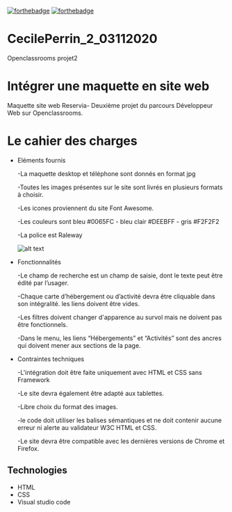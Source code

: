 [![forthebadge](httpsforthebadge.comimagesbadgesuses-html.svg)](httpsforthebadge.com)
[![forthebadge](httpsforthebadge.comimagesbadgesuses-css.svg)](httpsforthebadge.com)

# CecilePerrin_2_03112020

Openclassrooms projet2

# Intégrer une maquette en site web
Maquette site web Reservia- Deuxième projet du parcours Développeur Web sur Openclassrooms.


# Le cahier des charges
   
  - Eléments fournis 
  
     -La maquette desktop et téléphone sont donnés en format jpg

     -Toutes les images présentes sur le site sont livrés en plusieurs formats à choisir.

     -Les icones proviennent du site Font Awesome.

     -Les couleurs sont  bleu #0065FC - bleu clair #DEEBFF - gris #F2F2F2

     -La police est Raleway
     
     
     
     ![alt text](httpsuser.oc-static.comupload202008241598262857804_Maquette%20reservia-min.png)

  - Fonctionnalités
  
     -Le champ de recherche est un champ de saisie, dont le texte peut être édité par l’usager. 
     
     -Chaque carte d’hébergement ou d’activité devra être cliquable dans son intégralité. les liens doivent être vides.
     
     -Les filtres doivent changer d'apparence au survol mais ne doivent pas être fonctionnels.
     
     -Dans le menu, les liens “Hébergements” et “Activités” sont des ancres qui doivent mener aux sections de la page.

  - Contraintes techniques
  
     -L'intégration doit être faite uniquement avec HTML et CSS sans Framework
     
     -Le site devra également être adapté aux tablettes.
     
     -Libre choix du format des images.
     
     -le code doit utiliser les balises sémantiques et ne doit contenir aucune erreur ni alerte au validateur W3C HTML et CSS.
     
     -Le site devra être compatible avec les dernières versions de Chrome et Firefox.

  

## Technologies
- HTML
- CSS 
- Visual studio code
